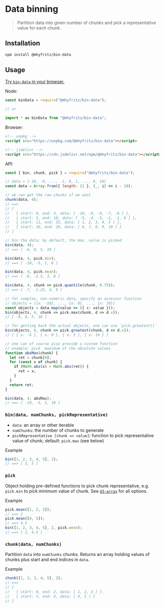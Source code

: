 # Data binning

> Partition data into given number of chunks and pick a representative value for each chunk.

## Installation

```bash
npm install @mhyfritz/bin-data
```

## Usage

[Try `bin-data` in your browser.](https://npm.runkit.com/@mhyfritz/bin-data)

Node:

```javascript
const binData = require("@mhyfritz/bin-data");

// or

import * as binData from "@mhyfritz/bin-data";
```

Browser:

```html
<!-- unpkg -->
<script src="https://unpkg.com/@mhyfritz/bin-data"></script>

<!-- jsdelivr -->
<script src="https://cdn.jsdelivr.net/npm/@mhyfritz/bin-data"></script>
```

API:

```javascript
const { bin, chunk, pick } = require("@mhyfritz/bin-data");

// data = [-10, -9, ..., -1, 0, 1, ..., 9, 10]
const data = Array.from({ length: 21 }, (_, i) => i - 10);

// we can get the raw chunks if we want
chunk(data, 4);
// ==>
// [
//   { start: 0, end: 4, data: [ -10, -9, -8, -7, -6 ] },
//   { start: 5, end: 10, data: [ -5, -4, -3, -2, -1, 0 ] },
//   { start: 11, end: 15, data: [ 1, 2, 3, 4, 5 ] },
//   { start: 16, end: 20, data: [ 6, 7, 8, 9, 10 ] }
// ]

// bin the data; by default, the max. value is picked
bin(data, 4);
// ==> [ -6, 0, 5, 10 ]

bin(data, 4, pick.min);
// ==> [ -10, -5, 1, 6 ]

bin(data, 4, pick.mean);
// ==> [ -8, -2.5, 3, 8 ]

bin(data, 4, chunk => pick.quantile(chunk, 0.75));
// ==> [ -7, -1.25, 4, 9 ]

// for complex, non-numeric data, specify an accessor function
// objects = [{x: -10}, ..., {x: 0}, ..., {x: 10}]
const objects = data.map(value => ({ x: value }));
bin(objects, 4, chunk => pick.max(chunk, d => d.x));
// [ -6, 0, 5, 10 ]

// for getting back the actual objects, one can use `pick.greatest()`
bin(objects, 4, chunk => pick.greatest(chunk, d => d.x));
// [ { x: -6 }, { x: 0 }, { x: 5 }, { x: 10 } ]

// one can of course also provide a custom function
// example: pick  maximum of the absolute values
function absMax(chunk) {
  let ret = chunk[0];
  for (const x of chunk) {
    if (Math.abs(x) > Math.abs(ret)) {
      ret = x;
    }
  }
  return ret;
}

bin(data, 4, absMax);
// ==> [ -10, -5, 5, 10 ]
```

### `bin(data, numChunks, pickRepresentative)`

- `data`: an array or other iterable
- `numChunks`: the number of chunks to generate
- `pickRepresentative [chunk => value]`: function to pick representative value of chunk; default: `pick.max` (see below)

Example

```javascript
bin([1, 2, 3, 4, 5], 2);
// ==> [ 3, 5 ]
```

### `pick`

Object holding pre-defined functions to pick chunk representative,
e.g. `pick.min` to pick minimum value of chunk.
See [`d3-array`](https://github.com/d3/d3-array/blob/09b8ff21742b365a7090e728120640fb45464637/README.md)
for all options.

Example

```javascript
pick.mean([1, 2, 3]);
// ==> 2
pick.mean([4, 5]);
// ==> 4.5
bin([1, 2, 3, 4, 5], 2, pick.mean);
// ==> [ 2, 4.5 ]
```

### `chunk(data, numChunks)`

Partition `data` into `numChunks` chunks. Returns an array holding values of chunks plus start
and end indices in `data`.

Example

```javascript
chunk([1, 2, 3, 4, 5], 2);
// ==>
// [
//   { start: 0, end: 2, data: [ 1, 2, 3 ] },
//   { start: 3, end: 4, data: [ 4, 5 ] }
// ]
```
